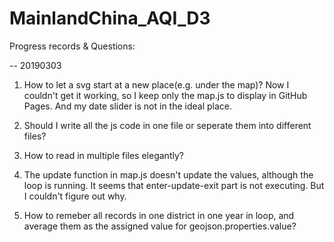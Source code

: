 # MainlandChina_AQI_D3

Progress records & Questions:

-- 20190303

1) How to let a svg start at a new place(e.g. under the map)? 
Now I couldn't get it working, so I keep only the map.js to display in GitHub Pages. And my date slider is not in the ideal place.

2) Should I write all the js code in one file or seperate them into different files?

3) How to read in multiple files elegantly?

4) The update function in map.js doesn't update the values, although the loop is running. It seems that enter-update-exit part is 
not executing. But I couldn't figure out why.

5) How to remeber all records in one district in one year in loop, and average them as the assigned value for geojson.properties.value?
